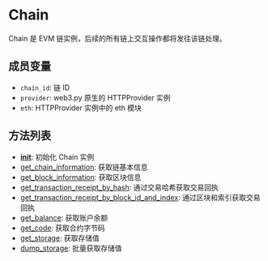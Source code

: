 # Chain

Chain 是 EVM 链实例，后续的所有链上交互操作都将发往该链处理。

## 成员变量

* `chain_id`: 链 ID
* `provider`: web3.py 原生的 HTTPProvider 实例
* `eth`: HTTPProvider 实例中的 eth 模块

## 方法列表

* [**init**](\_\_init\_\_.md): 初始化 Chain 实例
* [get\_chain\_information](get\_chain\_information.md): 获取链基本信息
* [get\_block\_information](get\_block\_information.md): 获取区块信息
* [get\_transaction\_receipt\_by\_hash](get\_transaction\_receipt\_by\_hash.md): 通过交易哈希获取交易回执
* [get\_transaction\_receipt\_by\_block\_id\_and\_index](get\_transaction\_receipt\_by\_block\_id\_and\_index.md): 通过区块和索引获取交易回执
* [get\_balance](get\_balance.md): 获取账户余额
* [get\_code](get\_code.md): 获取合约字节码
* [get\_storage](get\_storage.md): 获取存储值
* [dump\_storage](dump\_storage.md): 批量获取存储值

